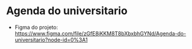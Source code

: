 # Agenda do universitario

* Figma do projeto: https://www.figma.com/file/zGfE8jKKM8T8bXbxbhGYNd/Agenda-do-universitario?node-id=0%3A1
